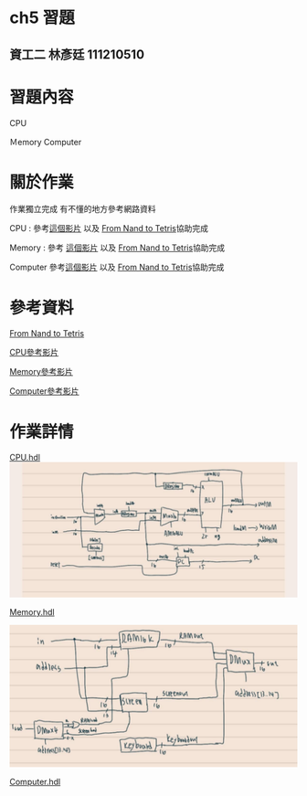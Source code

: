 # ch5 習題
資工二 林彥廷
111210510
---
# 習題內容

CPU

Ｍemory Computer

# 關於作業
作業獨立完成 有不懂的地方參考網路資料

CPU : 參考<a href="https://www.youtube.com/watch?v=CBeVn-RSavk&list=PLT4mIxZjQO1rTavJ5zelv_gr0rR7lkAwm&index=7&t=2999s" target="_blank">這個影片</a>  以及 <a href="https://www.nand2tetris.org/" target="_blank">From Nand to Tetris</a>協助完成

Memory : 參考 <a href="https://www.youtube.com/watch?v=ckYSlJtpXaE&list=PLT4mIxZjQO1rTavJ5zelv_gr0rR7lkAwm&index=6" target="_blank">這個影片</a>  以及 <a href="https://www.nand2tetris.org/" target="_blank">From Nand to Tetris</a>協助完成

Computer 參考<a href="https://www.youtube.com/watch?v=xHh2GdJl4Cs&list=PLu6SHDdOToSdD4-c9nZX2Qu3ZXnNFocOH&index=13" target="_blank">這個影片</a>  以及 <a href="https://www.nand2tetris.org/" target="_blank">From Nand to Tetris</a>協助完成

# 參考資料

<a href="https://www.nand2tetris.org/" target="_blank">From Nand to Tetris</a>

<a href="https://www.youtube.com/watch?v=CBeVn-RSavk&list=PLT4mIxZjQO1rTavJ5zelv_gr0rR7lkAwm&index=7&t=2999s" target="_blank">CPU參考影片</a>

<a href="https://www.youtube.com/watch?v=ckYSlJtpXaE&list=PLT4mIxZjQO1rTavJ5zelv_gr0rR7lkAwm&index=6" target="_blank">Memory參考影片</a>

<a href="https://www.youtube.com/watch?v=xHh2GdJl4Cs&list=PLu6SHDdOToSdD4-c9nZX2Qu3ZXnNFocOH&index=13" target="_blank">Computer參考影片</a>

# 作業詳情

<a href="https://github.com/codewhight/_co/blob/master/05/CPU.hdl" target="_blank">CPU.hdl
</a>
![](CPU.jpg)

<a href="https://github.com/codewhight/_co/blob/master/05/Memory.hdl" target="_blank">Memory.hdl
</a>

![](Memory.jpg)

<a href="https://github.com/codewhight/_co/blob/master/05/Computer.hdl" target="_blank">Computer.hdl
</a>


